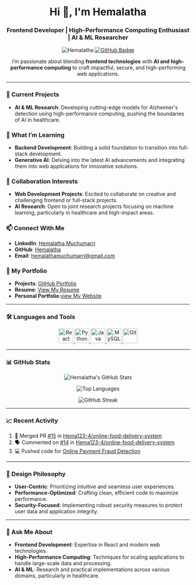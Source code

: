 <h1 align="center">Hi 👋, I'm Hemalatha</h1>
<h3 align="center">Frontend Developer | High-Performance Computing Enthusiast | AI & ML Researcher</h3>

<p align="center">
  <img src="https://komarev.com/ghpvc/?username=Hema123-4&label=Profile%20views&color=0e75b6&style=flat" alt="Hemalatha" /> 
  <a href="https://github.com/Hema123-4?tab=followers"><img src="https://img.shields.io/github/followers/Hema123-4?label=Followers&style=social" alt="GitHub Badge"></a>
</p>

<p align="center">
  I’m passionate about blending <strong>frontend technologies</strong> with <strong>AI and high-performance computing</strong> to craft impactful, secure, and high-performing web applications.
</p>

---

### 🔭 Current Projects

- **AI & ML Research**: Developing cutting-edge models for Alzheimer's detection using high-performance computing, pushing the boundaries of AI in healthcare.

### 🌱 What I’m Learning
- **Backend Development**: Building a solid foundation to transition into full-stack development.
- **Generative AI**: Delving into the latest AI advancements and integrating them into web applications for innovative solutions.

### 👯 Collaboration Interests
- **Web Development Projects**: Excited to collaborate on creative and challenging frontend or full-stack projects.
- **AI Research**: Open to joint research projects focusing on machine learning, particularly in healthcare and high-impact areas.

### 📫 Connect With Me
- **LinkedIn**: [Hemalatha Muchumarri](https://www.linkedin.com/in/hemalatha-muchumarri-b34110279)
- **GitHub**: [Hemalatha](https://github.com/Hema123-4)
- **Email**: hemalathamuchumarri@gmail.com

### 💼 My Portfolio
- **Projects**: [GitHub Portfolio](https://github.com/Hema123-4)
- **Resume**: [View My Resume](https://drive.google.com/file/d/1SxTxmasWgHeJ8twQn-Tzh-oxOe6Rz9J0/view?usp=sharing)
- **Personal Portfolio**:[view My Website](https://hemalathamuchumarr.wixsite.com/my-site-2)

---

### 🛠️ Languages and Tools
<p align="center"> 
  <a href="https://reactjs.org/" target="_blank" rel="noreferrer"> 
    <img src="https://cdn.jsdelivr.net/gh/devicons/devicon/icons/react/react-original.svg" alt="React" width="40" height="40"/> 
  </a> 
  <a href="https://www.python.org" target="_blank" rel="noreferrer"> 
    <img src="https://cdn.jsdelivr.net/gh/devicons/devicon/icons/python/python-original.svg" alt="Python" width="40" height="40"/> 
  </a>
  <a href="https://www.java.com" target="_blank" rel="noreferrer"> 
    <img src="https://cdn.jsdelivr.net/gh/devicons/devicon/icons/java/java-original.svg" alt="Java" width="40" height="40"/> 
  </a>
  <a href="https://www.mysql.com/" target="_blank" rel="noreferrer"> 
    <img src="https://cdn.jsdelivr.net/gh/devicons/devicon/icons/mysql/mysql-original-wordmark.svg" alt="MySQL" width="40" height="40"/> 
  </a> 
  <a href="https://git-scm.com/" target="_blank" rel="noreferrer"> 
    <img src="https://cdn.jsdelivr.net/gh/devicons/devicon/icons/git/git-original.svg" alt="Git" width="40" height="40"/> 
  </a>
</p>

---

### 📊 GitHub Stats
<p align="center">
  <img src="https://github-readme-stats.vercel.app/api?username=Hema123-4&show_icons=true&theme=radical" alt="Hemalatha's GitHub Stats" />
</p>

<p align="center">
  <img src="https://github-readme-stats.vercel.app/api/top-langs?username=Hema123-4&show_icons=true&locale=en&layout=compact&theme=radical" alt="Top Languages" />
</p>

<p align="center">
  <img src="https://github-readme-streak-stats.herokuapp.com/?user=Hema123-4&theme=radical" alt="GitHub Streak" />
</p>

---

### 📈 Recent Activity
<!--START_SECTION:activity-->
1. 🔄 Merged PR [#15](https://github.com/Hema123-4/online-food-delivery-system/pull/15) in [Hema123-4/online-food-delivery-system](https://github.com/Hema123-4/online-food-delivery-system)
2. 🗣 Commented on [#14](https://github.com/Hema123-4/online-food-delivery-system/issues/14) in [Hema123-4/online-food-delivery-system](https://github.com/Hema123-4/online-food-delivery-system)
3. 💻 Pushed code for [Online Payment Fraud Detection](https://github.com/Hema123-4/online-payment-fraud-detection)
<!--END_SECTION:activity-->

---

### 🎨 Design Philosophy
- **User-Centric**: Prioritizing intuitive and seamless user experiences.
- **Performance-Optimized**: Crafting clean, efficient code to maximize performance.
- **Security-Focused**: Implementing robust security measures to protect user data and application integrity.

---

### 💬 Ask Me About
- **Frontend Development**: Expertise in React and modern web technologies.
- **High-Performance Computing**: Techniques for scaling applications to handle large-scale data and processing.
- **AI & ML**: Research and practical implementations across various domains, particularly in healthcare.
